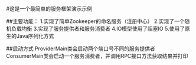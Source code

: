 #这是一个最简单的服务框架演示示例

##主要功能：
1.实现了简单Zookeeper的命名服务（注册中心）
2.实现了一个随机负载均衡
3.实现了服务提供者和服务消费者
4.IO模型使用了阻塞IO
5.使用了原生的Java序列化方式

##启动方式
ProviderMain类会启动两个端口号不同的服务提供者
ConsumerMain类会启动一个服务消费者，并调用RPC接口方法获取结果并打印
